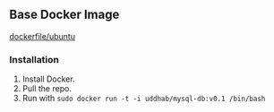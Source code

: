 ## Base Docker Image ##

[dockerfile/ubuntu][1]

### Installation ###

 1. Install Docker.
 2. Pull the repo.
 3. Run with `sudo docker run -t -i uddhab/mysql-db:v0.1 /bin/bash`

  [1]: http://dockerfile.github.io/#/ubuntu
